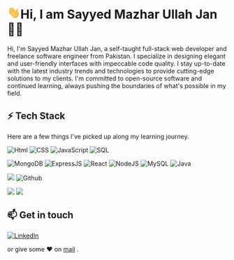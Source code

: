 
# <img src="https://raw.githubusercontent.com/ABSphreak/ABSphreak/master/gifs/Hi.gif" width="30px">Hi, I am Sayyed Mazhar Ullah Jan 👨‍💻

Hi, I'm Sayyed Mazhar Ullah Jan, a self-taught full-stack web developer and freelance software engineer from Pakistan. I specialize in designing elegant and user-friendly interfaces with impeccable code quality. I stay up-to-date with the latest industry trends and technologies to provide cutting-edge solutions to my clients. I'm committed to open-source software and continued learning, always pushing the boundaries of what's possible in my field.

## ⚡ Tech Stack

Here are a few things I've picked up along my learning journey.


 ![Html](https://img.shields.io/badge/HTML5-E34F26?style=for-the-badge&logo=html5&logoColor=white) ![CSS](https://img.shields.io/badge/CSS-239120?&style=for-the-badge&logo=css3&logoColor=white) ![JavaScript](https://img.shields.io/badge/JavaScript-F7DF1E?style=for-the-badge&logo=javascript&logoColor=black) ![SQL](https://img.shields.io/badge/-SQL-000?style=for-the-badge&logo=MySQL&logoColor=4479A1) 
  
 ![MongoDB](https://img.shields.io/badge/MongoDB-4EA94B?style=for-the-badge&logo=mongodb&logoColor=white) ![ExpressJS](https://img.shields.io/badge/Express.js-404D59?style=for-the-badge) ![React](https://img.shields.io/badge/React-5CD0EE?style=for-the-badge&logo=react&logoColor=white) ![NodeJS](https://img.shields.io/badge/Node.js-43853D?style=for-the-badge&logo=node.js&logoColor=white) ![MySQL](https://img.shields.io/badge/MySQL-00000F?style=for-the-badge&logo=mysql&logoColor=white) ![Java](https://img.shields.io/badge/Java-ED8B00?style=for-the-badge&logo=openjdk&logoColor=white)

 ![](https://img.shields.io/badge/git%20-%23F05033.svg?&style=for-the-badge&logo=git&logoColor=white)  ![Github](https://img.shields.io/badge/github%20-%23121011.svg?&style=for-the-badge&logo=github&logoColor=white)
 
 
 ![](https://img.shields.io/badge/-Raspberry%20Pi-C51A4A?style=for-the-badge&logo=Raspberry-Pi) ![](https://img.shields.io/badge/-Arduino-00979D?style=for-the-badge&logo=Arduino&logoColor=white)

## 📫 Get in touch
[![LinkedIn](https://img.shields.io/badge/LinkedIn-0077B5?style=for-the-badge&logo=linkedin&logoColor=white)](https://www.linkedin.com/in/mazhar-jan-755a35196/)


 or give some ♥ on [mail](mailto:mazharj4565@gmail.com) .




 
